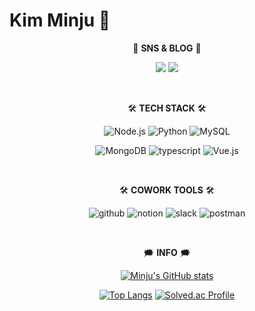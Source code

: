 # Kim Minju 👋
<div align="center">

<!--
**minz-cha/minz-cha** is a ✨ _special_ ✨ repository because its `README.md` (this file) appears on your GitHub profile.

Here are some ideas to get you started:

- 🔭 I’m currently working on ...
- 🌱 I’m currently learning ...
- 👯 I’m looking to collaborate on ...
- 🤔 I’m looking for help with ...
- 💬 Ask me about ...
- 📫 How to reach me: ...
- 😄 Pronouns: ...
- ⚡ Fun fact: ...
-->

📲 **SNS & BLOG** 📲

<a href="https://www.instagram.com/mmmin._.zz/"><img src="https://img.shields.io/badge/Instagram-E4405F?style=flat-square&logo=Instagram&logoColor=white"/></a> <a href="https://velog.io/@minz-cha"><img src="https://img.shields.io/badge/Velog-20C997?style=flat-square&logo=Velog&logoColor=white"/></a>

</br>

🛠️ **TECH STACK** 🛠️

![Node.js](https://img.shields.io/badge/Node.js-339933.svg?&style=for-the-badge&logo=Node.js&logoColor=white) 
![Python](https://img.shields.io/badge/Python-3776AB.svg?&style=for-the-badge&logo=Python&logoColor=yellow) 
![MySQL](https://img.shields.io/badge/MySQL-4479A1.svg?&style=for-the-badge&logo=MySQL&logoColor=white) 

![MongoDB](https://img.shields.io/badge/MongoDB-47A248.svg?&style=for-the-badge&logo=MongoDB&logoColor=white) 
![typescript](https://img.shields.io/badge/typescript-3178C6.svg?&style=for-the-badge&logo=typescript&logoColor=white) 
![Vue.js](https://img.shields.io/badge/Vue.js-4FC08D.svg?&style=for-the-badge&logo=Vue.js&logoColor=white) 

</br>

🛠️ **COWORK TOOLS** 🛠️

![github](https://img.shields.io/badge/MongoDB-181717.svg?&style=for-the-badge&logo=github&logoColor=white) 
![notion](https://img.shields.io/badge/notion-000000.svg?&style=for-the-badge&logo=notion&logoColor=white) 
![slack](https://img.shields.io/badge/slack-4A154B.svg?&style=for-the-badge&logo=slack&logoColor=white) 
![postman](https://img.shields.io/badge/postman-FF6C37.svg?&style=for-the-badge&logo=postman&logoColor=white) 

</br>

🗯️ **INFO** 🗯️



[![Minju's GitHub stats](https://github-readme-stats.vercel.app/api?username=minz-cha&theme=tokyonight)](https://github.com/minz-cha/github-readme-stats) 

[![Top Langs](https://github-readme-stats.vercel.app/api/top-langs/?username=minz-cha&langs_count=5&layout=compact&theme=dark)](https://github.com/minz-cha)  [![Solved.ac Profile](http://mazassumnida.wtf/api/v2/generate_badge?boj=demin1026)](https://solved.ac/백준아이디/) 



</div>
